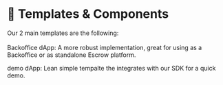 # 🕍 Templates & Components

Our 2 main templates are the following: \
\
Backoffice dApp: A more robust implementation, great for using as a Backoffice or as standalone Escrow platform.&#x20;

demo dApp: Lean simple tempalte the integrates with our SDK for a quick demo.
